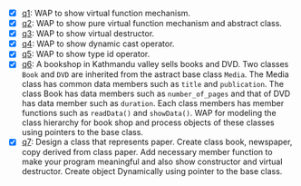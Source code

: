 - [x] [q1](q1.cpp): WAP to show virtual function mechanism.
- [x] [q2](q2.cpp): WAP to show pure virtual function mechanism and abstract class.
- [x] [q3](q3.cpp): WAP to show virtual destructor.
- [x] [q4](q4.cpp): WAP to show dynamic cast operator.
- [x] [q5](q5.cpp): WAP to show type id operator.
- [x] [q6](q6.cpp): A bookshop in Kathmandu valley sells books and DVD. Two classes `Book` and `DVD` are inherited from the astract base class `Media`. The Media class has common data members such as `title` and `publication`. The class Book has data members such as `number_of_pages` and that of DVD has data member such as `duration`. Each class members has member functions such as `readData()` and `showData()`. WAP for modeling the class hierarchy for book shop and process objects of these classes using pointers to the base class.
- [x] [q7](q7.cpp): Design a class that represents paper. Create class book, newspaper, copy derived from class paper. Add necessary member function to make your program meaningful and also show constructor and virtual destructor. Create object Dynamically using pointer to the base class.